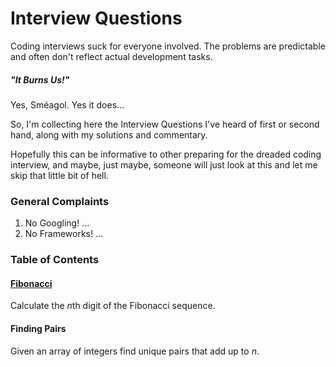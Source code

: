 # Interview Questions

Coding interviews suck for everyone involved. The problems are predictable and often don't reflect actual development tasks.

##### *"It Burns Us!"*
Yes, Sméagol. Yes it does...

So, I'm collecting here the Interview Questions I've heard of first or second hand, along with my solutions and commentary.

Hopefully this can be informative to other preparing for the dreaded coding interview, and maybe, just maybe, someone will just look at this and let me skip that little bit of hell.

### General Complaints

1. No Googling! ...
2. No Frameworks! ...

### Table of Contents
#### [Fibonacci](../blob/master/fibonacci/Readme.rb)
Calculate the *n*th digit of the Fibonacci sequence.

#### Finding Pairs
Given an array of integers find unique pairs that add up to *n*.
